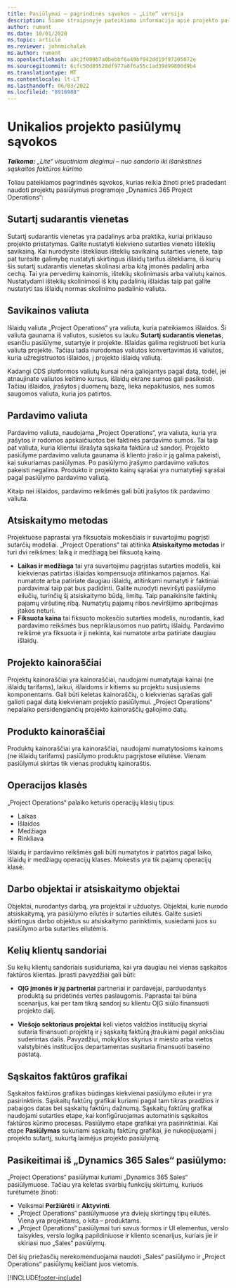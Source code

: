 ```yaml
---
title: Pasiūlymai – pagrindinės sąvokos – „Lite“ versija
description: Šiame straipsnyje pateikiama informacija apie projekto pasiūlymų naudojimą projekto operacijose.
author: rumant
ms.date: 10/01/2020
ms.topic: article
ms.reviewer: johnmichalak
ms.author: rumant
ms.openlocfilehash: a8c2f009b7a0bebbf6a49bf942dd19f97205072e
ms.sourcegitcommit: 6cfc50d89528df977a8f6a55c1ad39d99800d9b4
ms.translationtype: MT
ms.contentlocale: lt-LT
ms.lasthandoff: 06/03/2022
ms.locfileid: "8916988"
---
```

# <a name="concepts-unique-to-project-quotes"></a>Unikalios projekto pasiūlymų sąvokos

_**Taikoma:** „Lite“ visuotiniam diegimui – nuo sandorio iki išankstinės sąskaitos faktūros kūrimo_


Toliau pateikiamos pagrindinės sąvokos, kurias reikia žinoti prieš pradedant naudoti projektų pasiūlymus programoje „Dynamics 365 Project Operations“:

## <a name="contracting-unit"></a>Sutartį sudarantis vienetas

Sutartį sudarantis vienetas yra padalinys arba praktika, kuriai priklauso projekto pristatymas. Galite nustatyti kiekvieno sutarties vieneto išteklių savikainą. Kai nurodysite ištekliaus išteklių savikainą sutarties vienete, taip pat turėsite galimybę nustatyti skirtingus išlaidų tarifus ištekliams, iš kurių šis sutartį sudarantis vienetas skolinasi arba kitą įmonės padalinį arba cechą. Tai yra pervedimų kainomis, išteklių skolinimasis arba valiutų kainos. Nustatydami išteklių skolinimosi iš kitų padalinių išlaidas taip pat galite nustatyti tas išlaidų normas skolinimo padalinio valiuta.

## <a name="cost-currency"></a>Savikainos valiuta

Išlaidų valiuta „Project Operations“ yra valiuta, kuria pateikiamos išlaidos. Ši valiuta gaunama iš valiutos, susietos su lauku **Sutartį sudarantis vienetas**, esančiu pasiūlyme, sutartyje ir projekte. Išlaidas galima registruoti bet kuria valiuta projekte. Tačiau tada nurodomas valiutos konvertavimas iš valiutos, kuria užregistruotos išlaidos, į projekto išlaidų valiutą.

Kadangi CDS platformos valiutų kursai nėra galiojantys pagal datą, todėl, jei atnaujinate valiutos keitimo kursus, išlaidų ekrane sumos gali pasikeisti. Tačiau išlaidos, įrašytos į duomenų bazę, lieka nepakitusios, nes sumos saugomos valiuta, kuria jos patirtos.

## <a name="sales-currency"></a>Pardavimo valiuta

Pardavimo valiuta, naudojama „Project Operations“, yra valiuta, kuria yra įrašytos ir rodomos apskaičiuotos bei faktinės pardavimo sumos. Tai taip pat valiuta, kuria klientui išrašyta sąskaita faktūra už sandorį. Projekto pasiūlyme pardavimo valiuta gaunama iš kliento įrašo ir ją galima pakeisti, kai sukuriamas pasiūlymas. Po pasiūlymo įrašymo pardavimo valiutos pakeisti negalima. Produkto ir projekto kainų sąrašai yra numatytieji sąrašai pagal pasiūlymo pardavimo valiutą.

Kitaip nei išlaidos, pardavimo reikšmės gali būti įrašytos tik pardavimo valiuta.

## <a name="billing-method"></a>Atsiskaitymo metodas

Projektuose paprastai yra fiksuotais mokesčiais ir suvartojimu pagrįsti sutarčių modeliai. „Project Operations“ tai atitinka **Atsiskaitymo metodas** ir turi dvi reikšmes: laiką ir medžiagą bei fiksuotą kainą.

- **Laikas ir medžiaga** tai yra suvartojimu pagrįstas sutarties modelis, kai kiekvienas patirtas išlaidas kompensuoja atitinkamos pajamos. Kai numatote arba patiriate daugiau išlaidų, atitinkami numatyti ir faktiniai pardavimai taip pat bus padidinti. Galite nurodyti neviršyti pasiūlymo eilučių, turinčių šį atsiskaitymo būdą, limitų. Taip panaikinsite faktinių pajamų viršutinę ribą. Numatytų pajamų ribos neviršijimo apribojimas įtakos neturi.
- **Fiksuota kaina** tai fiksuoto mokesčio sutarties modelis, nurodantis, kad pardavimo reikšmės bus nepriklausomos nuo patirtų išlaidų. Pardavimo reikšmė yra fiksuota ir ji nekinta, kai numatote arba patiriate daugiau išlaidų.

## <a name="project-price-lists"></a>Projekto kainoraščiai

Projektų kainoraščiai yra kainoraščiai, naudojami numatytajai kainai (ne išlaidų tarifams), laikui, išlaidoms ir kitiems su projektu susijusiems komponentams. Gali būti keletas kainoraščių, o kiekvienas sąrašas gali galioti pagal datą kiekvienam projekto pasiūlymui. „Project Operations“ nepalaiko persidengiančių projekto kainoraščių galiojimo datų.

## <a name="product-price-lists"></a>Produkto kainoraščiai

Produktų kainoraščiai yra kainoraščiai, naudojami numatytosioms kainoms (ne išlaidų tarifams) pasiūlymo produktu pagrįstose eilutėse. Vienam pasiūlymui skirtas tik vienas produktų kainoraštis.

## <a name="transaction-classes"></a>Operacijos klasės

„Project Operations“ palaiko keturis operacijų klasių tipus:

- Laikas
- Išlaidos
- Medžiaga
- Rinkliava

Išlaidų ir pardavimo reikšmės gali būti numatytos ir patirtos pagal laiko, išlaidų ir medžiagų operacijų klases. Mokestis yra tik pajamų operacijų klasė.

## <a name="work-entities-and-billing-entities"></a>Darbo objektai ir atsiskaitymo objektai

Objektai, nurodantys darbą, yra projektai ir užduotys. Objektai, kurie nurodo atsiskaitymą, yra pasiūlymo eilutės ir sutarties eilutės. Galite susieti skirtingus darbo objektus su atsiskaitymo parinktimis, susiedami juos su pasiūlymo arba sutarties eilutėmis.

## <a name="multi-customer-deals"></a>Kelių klientų sandoriai

Su kelių klientų sandoriais susiduriama, kai yra daugiau nei vienas sąskaitos faktūros klientas. Įprasti pavyzdžiai gali būti:

- **OĮG įmonės ir jų partneriai** partneriai ir pardavėjai, parduodantys produktą su pridėtinės vertės paslaugomis. Paprastai tai būna scenarijus, kai per tam tikrą sandorį su klientu OĮG siūlo finansuoti projekto dalį. 

- **Viešojo sektoriaus projektai** keli vietos valdžios institucijų skyriai sutaria finansuoti projektą ir į sąskaitą faktūrą įtraukiami pagal anksčiau suderintas dalis. Pavyzdžiui, mokyklos skyrius ir miesto arba vietos valstybinės institucijos departamentas susitaria finansuoti baseino pastatą.

## <a name="invoice-schedules"></a>Sąskaitos faktūros grafikai

Sąskaitos faktūros grafikas būdingas kiekvienai pasiūlymo eilutei ir yra pasirinktinis. Sąskaitų faktūrų grafikai kuriami pagal tam tikras pradžios ir pabaigos datas bei sąskaitų faktūrų dažnumą. Sąskaitų faktūrų grafikai naudojami sutarties etape, kai konfigūruojamas automatinis sąskaitos faktūros kūrimo procesas. Pasiūlymo etape grafikai yra pasirinktiniai. Kai etape **Pasiūlymas** sukuriami sąskaitų faktūrų grafikai, jie nukopijuojami į projekto sutartį, sukurtą laimėjus projekto pasiūlymą.

## <a name="changes-from-dynamics-365-sales-quote"></a>Pasikeitimai iš „Dynamics 365 Sales“ pasiūlymo:

„Project Operations“ pasiūlymai kuriami „Dynamics 365 Sales“ pasiūlymuose. Tačiau yra keletas svarbių funkcijų skirtumų, kuriuos turėtumėte žinoti:

- Veiksmai **Peržiūrėti** ir **Aktyvinti**.
- „Project Operations“ pasiūlymuose yra dviejų skirtingų tipų eilutės. Viena yra projektams, o kita – produktams.
- „Project Operations“ pasiūlymai turi savus formos ir UI elementus, verslo taisykles, verslo logiką papildiniuose ir kliento scenarijus, kuriais jie ir skiriasi nuo „Sales“ pasiūlymų.

Dėl šių priežasčių nerekomenduojama naudoti „Sales“ pasiūlymo ir „Project Operations“ pasiūlymų keičiant juos vietomis.


[!INCLUDE[footer-include](../../includes/footer-banner.md)]
